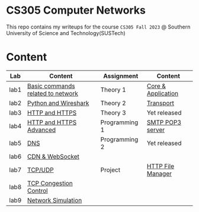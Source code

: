 # CS305 Computer Networks
This repo contains my writeups for the course `CS305 Fall 2023` @ Southern University of Science and Technology(SUSTech)

# Content
Lab | Content| Assignment | Content 
-- | --|-- |-- 
lab1 | [Basic commands related to network](Lab/lab1/lab1.md) | Theory 1 | [Core & Application](Assignment/Theroy/A1/assignment1.pdf) 
lab2 | [Python and Wireshark](Lab/lab2/lab2.md) | Theory 2 |[Transport](Assignment/Theroy/A2/assignment2.pdf)
lab3 | [HTTP and HTTPS](Lab/lab3/lab3.md) | Theory 3 |Yet released
lab4 | [HTTP and HTTPS Advanced](Lab/lab4/lab4.md) | Programming 1 |[SMTP POP3 server](Assignment/Programming/PA1_for_CS305_2023_Fall_SMTP_Server/src/report.md)
lab5 | [DNS](Lab/lab5/lab5.md) | Programming 2 |Yet released
lab6 | [CDN & WebSocket](Lab/lab6/lab6.md) | |
lab7 | [TCP/UDP](Lab/lab7/lab7.md) | Project |[HTTP File Manager](Project/)
lab8 | [TCP Congestion Control](Lab/lab8/lab8.md) |  |
lab9 | [Network Simulation](Lab/lab9/lab9.md) | |
